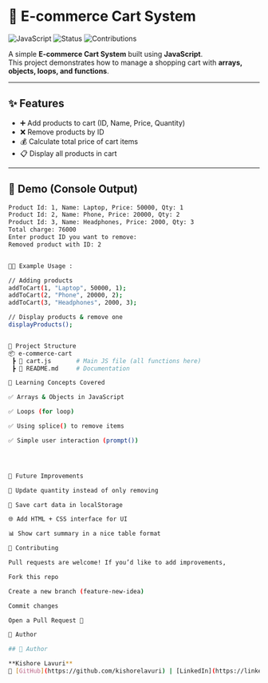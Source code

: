 
# 🛒 E-commerce Cart System

![JavaScript](https://img.shields.io/badge/Made%20with-JavaScript-yellow?style=for-the-badge)
![Status](https://img.shields.io/badge/Status-Learning%20Project-blue?style=for-the-badge)
![Contributions](https://img.shields.io/badge/Contributions-Welcome-green?style=for-the-badge)

A simple **E-commerce Cart System** built using **JavaScript**.  
This project demonstrates how to manage a shopping cart with **arrays, objects, loops, and functions**.  

---

## ✨ Features

- ➕ Add products to cart (ID, Name, Price, Quantity)  
- ❌ Remove products by ID  
- 💰 Calculate total price of cart items  
- 📋 Display all products in cart  

---

## 📸 Demo (Console Output)

```bash
Product Id: 1, Name: Laptop, Price: 50000, Qty: 1
Product Id: 2, Name: Phone, Price: 20000, Qty: 2
Product Id: 3, Name: Headphones, Price: 2000, Qty: 3
Total charge: 76000
Enter product ID you want to remove:
Removed product with ID: 2


🧑‍💻 Example Usage :

// Adding products
addToCart(1, "Laptop", 50000, 1);
addToCart(2, "Phone", 20000, 2);
addToCart(3, "Headphones", 2000, 3);

// Display products & remove one
displayProducts();


📂 Project Structure
📦 e-commerce-cart
 ┣ 📜 cart.js       # Main JS file (all functions here)
 ┣ 📜 README.md     # Documentation

🎯 Learning Concepts Covered

✅ Arrays & Objects in JavaScript

✅ Loops (for loop)

✅ Using splice() to remove items

✅ Simple user interaction (prompt())




🚀 Future Improvements

🔄 Update quantity instead of only removing

💾 Save cart data in localStorage

🌐 Add HTML + CSS interface for UI

📊 Show cart summary in a nice table format

🤝 Contributing

Pull requests are welcome! If you’d like to add improvements,

Fork this repo

Create a new branch (feature-new-idea)

Commit changes

Open a Pull Request 🎉

🧑 Author

## 🧑 Author  

**Kishore Lavuri**  
📌 [GitHub](https://github.com/kishorelavuri) | [LinkedIn](https://linkedin.com/in/kishorelavuri) | [Medium](https://medium.com/@kishorelavuri)











